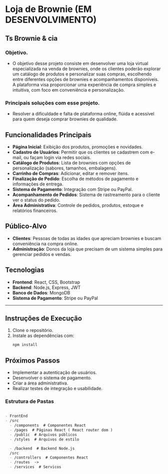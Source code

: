 # Loja de Brownie (EM DESENVOLVIMENTO)

## Ts Brownie & cia

### Objetivo.
 - O objetivo desse projeto consiste em desenvolver uma loja virtual especializada na venda de brownies, onde os clientes poderão explorar um catálogo de produtos e personalizar suas compras, escolhendo entre diferentes opções de brownies e acompanhamentos disponíveis. A plataforma visa proporcionar uma experiência de compra simples e intuitiva, com foco em conveniência e personalização.


### Principais soluções com esse projeto.
 - Resolver a dificuldade e falta de plataforma online, flúida e acessível para quem deseja comprar brownies de qualidade.

## Funcionalidades Principais

- **Página Inicial**: Exibição dos produtos, promoções e novidades.
- **Cadastro de Usuários**: Permitir que os clientes se cadastrem com e-mail, ou façam login via redes sociais.
- **Catálogo de Produtos**: Lista de brownies com opções de personalização (sabores, tamanhos, embalagens).
- **Carrinho de Compras**: Adicionar, editar e remover itens.
- **Finalização de Pedido**: Escolha de métodos de pagamento e informações de entrega.
- **Sistema de Pagamento**: Integração com Stripe ou PayPal.
- **Acompanhamento de Pedidos**: Sistema de rastreamento para o cliente ver o status do pedido.
- **Área Administrativa**: Controle de pedidos, produtos, estoque e relatórios financeiros.

## Público-Alvo

- **Clientes**: Pessoas de todas as idades que apreciam brownies e buscam conveniência na compra online.
- **Administração**: Donos da loja que precisam de um sistema simples para gerenciar pedidos e vendas.


## Tecnologias
- **Frontend**: React, CSS, Bootstrap
- **Backend**: Node.js, Express, JWT
- **Banco de Dados**: MongoDB
- **Sistema de Pagamento**: Stripe ou PayPal



---

## Instruções de Execução
1. Clone o repositório.
2. Instale as dependências com:
   ```bash
   npm install
## Próximos Passos
- Implementar a autenticação de usuários.
- Desenvolver o sistema de pagamento.
- Criar a área administrativa.
- Realizar testes de integração e usabilidade.


### Estrutura de Pastas
```markdown

- FrontEnd
- /src
  - /components  # Componentes React
  - /pages  # Páginas React ( React router dom )
  - /public  # Arquivos públicos
  - /styles  # Arquivos de estilo

  - /backend  # Backend Node.js
  /src
  - /controllers  # Componentes React
  - /routes  ->
  - /services  # Servicos
```
